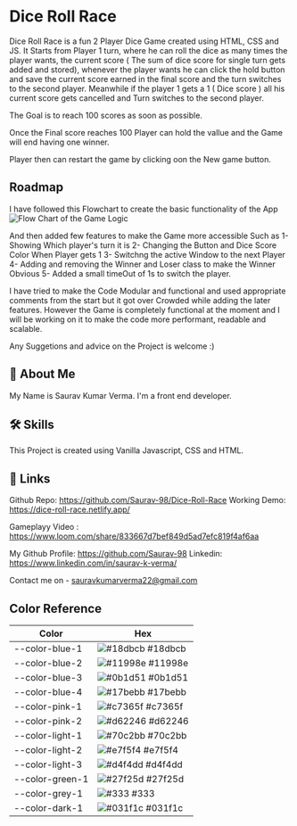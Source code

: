 # Dice Roll Race

Dice Roll Race is a fun 2 Player Dice Game created using HTML, CSS and JS.
It Starts from Player 1 turn, where he can roll the dice as many times the player wants,
the current score ( The sum of dice score for single turn gets added and stored),
whenever the player wants he can click the hold button and save the current score earned in the final score and the turn switches to the second player.
Meanwhile if the player 1 gets a 1 ( Dice score ) all his current score gets cancelled and Turn switches to the second player.

The Goal is to reach 100 scores as soon as possible.

Once the Final score reaches 100 Player can hold the vallue and the Game will end having one winner.

Player then can restart the game by clicking oon the New game button.

## Roadmap

I have followed this Flowchart to create the basic functionality of the App
![Flow Chart of the Game Logic]("./pig-game-flowchart.png")

And then added few features to make the Game more accessible Such as
1- Showing Which player's turn it is
2- Changing the Button and Dice Score Color When Player gets 1
3- Switchng the active Window to the next Player
4- Adding and removing the Winner and Loser class to make the Winner Obvious
5- Added a small timeOut of 1s to switch the player.

I have tried to make the Code Modular and functional and used appropriate comments from the start but it got over Crowded while adding the later features.
However the Game is completely functional at the moment and I will be working on it to make the code more performant, readable and scalable.

Any Suggetions and advice on the Project is welcome :)

## 🚀 About Me

My Name is Saurav Kumar Verma.
I'm a front end developer.

## 🛠 Skills

This Project is created using Vanilla Javascript, CSS and HTML.

## 🔗 Links

Github Repo: https://github.com/Saurav-98/Dice-Roll-Race
Working Demo: https://dice-roll-race.netlify.app/

Gameplayy Video : https://www.loom.com/share/833667d7bef849d5ad7efc819f4af6aa

My Github Profile: https://github.com/Saurav-98
Linkedin: https://www.linkedin.com/in/saurav-k-verma/

Contact me on - sauravkumarverma22@gmail.com

## Color Reference

| Color           | Hex                                                              |
| --------------- | ---------------------------------------------------------------- |
| --color-blue-1  | ![#18dbcb](https://via.placeholder.com/10/18dbcb?text=+) #18dbcb |
| --color-blue-2  | ![#11998e](https://via.placeholder.com/10/11998e?text=+) #11998e |
| --color-blue-3  | ![#0b1d51](https://via.placeholder.com/10/0b1d51?text=+) #0b1d51 |
| --color-blue-4  | ![#17bebb](https://via.placeholder.com/10/17bebb?text=+) #17bebb |
| --color-pink-1  | ![#c7365f](https://via.placeholder.com/10/c7365f?text=+) #c7365f |
| --color-pink-2  | ![#d62246](https://via.placeholder.com/10/d62246?text=+) #d62246 |
| --color-light-1 | ![#70c2bb](https://via.placeholder.com/10/70c2bb?text=+) #70c2bb |
| --color-light-2 | ![#e7f5f4](https://via.placeholder.com/10/e7f5f4?text=+) #e7f5f4 |
| --color-light-3 | ![#d4f4dd](https://via.placeholder.com/10/d4f4dd?text=+) #d4f4dd |
| --color-green-1 | ![#27f25d](https://via.placeholder.com/10/27f25d?text=+) #27f25d |
| --color-grey-1  | ![#333](https://via.placeholder.com/10/333?text=+) #333          |
| --color-dark-1  | ![#031f1c](https://via.placeholder.com/10/031f1c?text=+) #031f1c |
